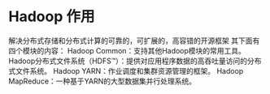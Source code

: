 # Hadoop 作用
解决分布式存储和分布式计算的可靠的，可扩展的，高容错的开源框架
其下面有四个模块的内容：
Hadoop Common：支持其他Hadoop模块的常用工具。
Hadoop分布式文件系统（HDFS™）：提供对应用程序数据的高吞吐量访问的分布式文件系统。
Hadoop YARN：作业调度和集群资源管理的框架。
Hadoop MapReduce：一种基于YARN的大型数据集并行处理系统。
